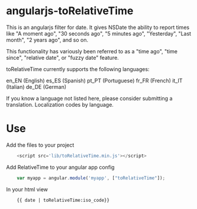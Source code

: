 angularjs-toRelativeTime
===================

This is an angularjs filter for date. It gives NSDate the ability to report times like "A moment ago", "30 seconds ago", "5 minutes ago", "Yesterday", "Last month", "2 years ago", and so on.

This functionality has variously been referred to as a "time ago", "time since", "relative date", or "fuzzy date" feature.

toRelativeTime currently supports the following languages:

en_EN (English)
es_ES (Spanish)
pt_PT (Portuguese)
fr_FR (French)
it_IT (Italian)
de_DE (German)

If you know a language not listed here, please consider submitting a translation. Localization codes by language.

Use
====

Add the files to your project

```javascript
    <script src='lib/toRelativeTime.min.js'></script>
```

Add RelativeTime to your angular app config

```javascript
    var myapp = angular.module('myapp', ["toRelativeTime"]);
```

In your html view

```html
    {{ date | toRelativeTime:iso_code}}
```